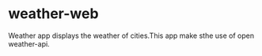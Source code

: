 # weather-web
Weather app displays the weather of cities.This app make sthe use of open weather-api.

